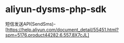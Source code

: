# aliyun-dysms-php-sdk
短信发送API(SendSms)-[https://help.aliyun.com/document_detail/55451.html?spm=5176.product44282.6.557.8X7cJL]
